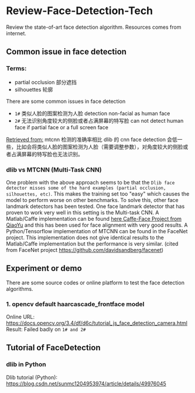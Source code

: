 # Review-Face-Detection-Tech
Review the state-of-art face detection algorithm. Resources comes from internet. 

## Common issue in face detection
### Terms: 
  - partial occlusion 部分遮挡
  - silhouettes 轮廓

There are some common issues in face detection
  - `1#` 类似人脸的图案检测为人脸  detection non-facial as human face
  - `2#` 无法识别角度较大的侧脸或者占满屏幕的特写脸 can not detect human face if partial face or a full screen face

[Retrieved from:](https://github.com/AlfnXd/video_clipper/wiki/How-to-use) mtcnn 检测的准确率相比 dlib 的 cnn face detection 会低一些，比如会将类似人脸的图案检测为人脸（需要调整参数），对角度较大的侧脸或者占满屏幕的特写脸也无法识别。

### dlib vs MTCNN (Multi-Task CNN)
One problem with the above approach seems to be that the `Dlib face detector misses some of the hard examples (partial occlusion, silhouettes, etc)`. This makes the training set too "easy" which causes the model to perform worse on other benchmarks. To solve this, other face landmark detectors has been tested. One face landmark detector that has proven to work very well in this setting is the Multi-task CNN. A Matlab/Caffe implementation can be found [here Caffe-Face Project from QiaoYu](https://github.com/kpzhang93/) and this has been used for face alignment with very good results. A Python/Tensorflow implementation of MTCNN can be found in the FaceNet project. This implementation does not give identical results to the Matlab/Caffe implementation but the performance is very similar. (cited from FaceNet project https://github.com/davidsandberg/facenet)


## Experiment or demo
There are some source codes or online platform to test the face detection algorithms.
### 1. opencv default haarcascade_frontface model 
Online URL: https://docs.opencv.org/3.4/df/d6c/tutorial_js_face_detection_camera.html
Result: Failed badly on `1# and 2#`


## Tutorial of FaceDetection
### dlib in Python
Dlib tutorial (Python): https://blog.csdn.net/sunmc1204953974/article/details/49976045

